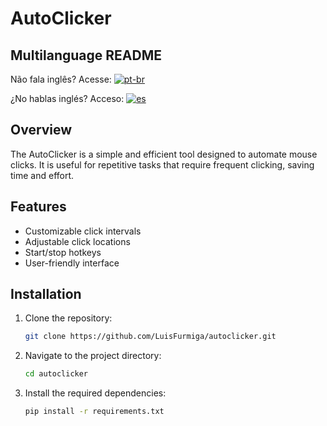 # AutoClicker

## Multilanguage README
Não fala inglês? Acesse: [![pt-br](https://img.shields.io/badge/lang-pt--br-green.svg)](https://github.com//README.md)

¿No hablas inglés? Acceso: [![es](https://img.shields.io/badge/lang-es-yellow.svg)](https://github.com//README.es.md)

## Overview
The AutoClicker is a simple and efficient tool designed to automate mouse clicks. It is useful for repetitive tasks that require frequent clicking, saving time and effort.

## Features
- Customizable click intervals
- Adjustable click locations
- Start/stop hotkeys
- User-friendly interface

## Installation
1. Clone the repository:
    ```sh
    git clone https://github.com/LuisFurmiga/autoclicker.git
    ```
2. Navigate to the project directory:
    ```sh
    cd autoclicker
    ```
3. Install the required dependencies:
    ```sh
    pip install -r requirements.txt
    ```
